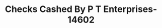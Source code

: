 ---
f_zip-code: 75104
f_state-code: TX
title: Checks Cashed By P T Enterprises-14602
f_phone: 972-291-2435
f_city-only: Cedar Hill
f_address: 150 North Clark Road Suite A Cedar Hill
f_location-unique-id: '14602'
slug: checks-cashed-by-p-t-enterprises-14602
updated-on: '2024-05-30T13:46:58.046Z'
created-on: '2024-05-30T13:36:59.803Z'
published-on: '2024-05-30T13:54:32.469Z'
f_city-state: cms/city/cedar-hill-tx.md
f_company: cms/company/checks-cashed-by-p-t-enterprises.md
f_state: cms/state/texas.md
layout: '[payday-loan].html'
tags: payday-loan
---